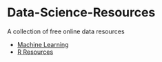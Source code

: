 # Data-Science-Resources
A collection of free online data resources

* [Machine Learning](https://github.com/RQuinn78/Data-Science-Resources/blob/master/Machine%20Learning.md)
* [R Resources](https://github.com/RQuinn78/Data-Science-Resources/blob/master/R%20Resources.md)

